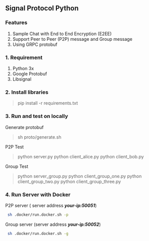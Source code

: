 ## Signal Protocol Python
### Features
 1. Sample Chat with End to End Encryption (E2EE) 
 2. Support Peer to Peer (P2P) message and Group message
 3. Using GRPC protobuf

### 1. Requirement
1. Python 3x
2. Google Protobuf
3. Libsignal

### 2. Install libraries
> pip install -r requirements.txt

### 3. Run and test on locally
Generate protobuf
> sh proto/generate.sh

P2P Test
> python server.py
> python client_alice.py
> python client_bob.py

Group Test
> python server_group.py
> python client_group_one.py
> python client_group_two.py
> python client_group_three.py

### 4. Run Server with Docker
P2P server ( server address ***your-ip:50051***)
```sh
 sh .docker/run.docker.sh -p
```
Group server (server address ***your-ip:50052***)
```sh
 sh .docker/run.docker.sh -g
```
